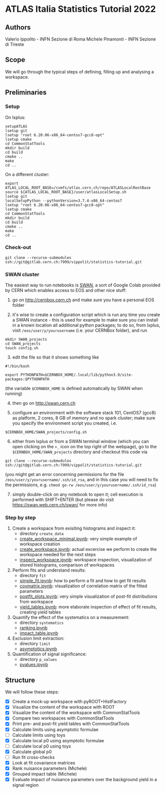 # ATLAS Italia Statistics Tutorial 2022

## Authors
Valerio Ippolito - INFN Sezione di Roma
Michele Pinamonti - INFN Sezione di Trieste

## Scope
We will go through the typical steps of defining, filling up and analysing a workspace.

## Preliminaries
### Setup
On lxplus:
```
setupATLAS
lsetup git
lsetup "root 6.20.06-x86_64-centos7-gcc8-opt"
lsetup cmake
cd CommonStatTools
mkdir build
cd build 
cmake ..
make
cd ..
```

On a different cluster:
```
export ATLAS_LOCAL_ROOT_BASE=/cvmfs/atlas.cern.ch/repo/ATLASLocalRootBase
source ${ATLAS_LOCAL_ROOT_BASE}/user/atlasLocalSetup.sh
lsetup git
localSetupPython --pythonVersion=3.7.4-x86_64-centos7
lsetup "root 6.20.06-x86_64-centos7-gcc8-opt"
lsetup cmake
cd CommonStatTools
mkdir build
cd build 
cmake ..
make
cd ..
```

### Check-out 
```
git clone --recurse-submodules ssh://git@gitlab.cern.ch:7999/vippolit/statistics-tutorial.git
```

### SWAN cluster
The easiest way to run notebooks is [SWAN](http://swan.cern.ch), a sort of Google Colab provided by CERN which enables access to EOS and other nice stuff:

 1. go on http://cernbox.cern.ch and make sure you have a personal EOS folder
 
 2. it's wise to create a configuration script which is run any time you create a SWAN instance - this is used for example to make sure you can install in a known location all additional python packages; to do so, from lxplus, visit `/eos/user/y/yourusername` (i.e. your CERNBox folder), and run
```
mkdir SWAN_projects
cd SWAN_projects
touch config.sh
```
       
 3. edit the file so that it shows something like
 ```
 #!/bin/bash

 export PYTHONPATH=$CERNBOX_HOME/.local/lib/python3.9/site-packages:$PYTHONPATH
 ```
 (the variable `$CERNBOX_HOME` is defined automatically by SWAN when running)
 
 4. then go on http://swan.cern.ch
 
 5. configure an environment with the software stack 101, CentOS7 (gcc8) as platform, 2 cores, 8 GB of memory and no spark cluster; make sure you specify the environment script you created, i.e.
 ```
 $CERNBOX_HOME/SWAN_projects/config.sh
 ```
 
 6. either from lxplus or from a SWAN terminal window (which you can open clicking on the `>_` icon on the top right of the webpage), go to the `$CERNBOX_HOME/SWAN_projects` directory and checkout this code via
 ```
 git clone --recurse-submodules ssh://git@gitlab.cern.ch:7999/vippolit/statistics-tutorial.git
 ```
 (you might get an error concerning permissions for the file `/eos/user/y/yourusername/.ssh/id_rsa`, and in this case you will need to fix the permissions, e.g. `chmod go-rw /eos/user/y/yourusername/.ssh/id_rsa`)
 
 7. simply double-click on any notebook to open it; cell execution is performed with SHIFT+ENTER (but please do visit https://swan.web.cern.ch/swan/ for more info)


### Step by step

1. Create a workspace from exisiting histograms and inspect it:
    - directory `create_data`
    - [create_workspace_minimal.ipynb](create_data/create_workspace_minimal.ipynb): very simple example of workspace creation
    - [create_workspace.ipynb](create_data/create_workspace.ipynb): actual excercise we perform to create the workspace needed for the next steps
    - [inspect_workspace.ipynb](create_data/inspect_workspace.ipynb): workspace inspection, visualization of stored histograms, comparison of workspaces
1. Perform fits and understand results:
    - directory `fit`
    - [simple_fit.ipynb](fit/simple_fit.ipynb): how to perform a fit and how to get fit results
    - [covmatrix.ipynb](fit/covmatrix.ipynb): visualization of correlation matrix of the fitted parameters
    - [postfit_plots.ipynb](fit/postfit_plots.ipynb): very simple visualization of post-fit distributions from workspace
    - [yield_tables.ipynb](fit/yield_tables.ipynb): more elaborate inspection of effect of fit results, creating yield tables
1. Quantify the effect of the systematics on a measurement:
    - directory `systematics`
    - [ranking.ipynb](systematics/ranking.ipynb)
    - [impact_table.ipynb](systematics/impact_table.ipynb)
1. Exclusion limit extraction:
    - directory `limit`
    - [asymptotics.ipynb](limit/asymptotics.ipynb)
1. Quantification of signal significance:
    - directory `p_values`
    - [pvalues.ipynb](p_values/pvalues.ipynb)


## Structure
We will follow these steps:
 - [X] Create a mock-up workspace with pyROOT+HistFactory
 - [X] Visualize the content of the workspace with ROOT
 - [X] Visualize the content of the workspace with CommonStatTools
 - [X] Compare two workspaces with CommonStatTools
 - [X] Print pre- and post-fit yield tables with CommonStatTools
 - [X] Calculate limits using asymptotic formulae
 - [ ] Calculate limits using toys
 - [X] Calculate local p0 using asymptotic formulae
 - [ ] Calculate local p0 using toys
 - [X] Calculate global p0
 - [ ] Run fit cross-checks
 - [X] Look at fit covariance matrices
 - [X] Rank nuisance parameters (Michele)
 - [X] Grouped impact table (Michele)
 - [X] Evaluate impact of nuisance parameters over the background yield in a signal region
